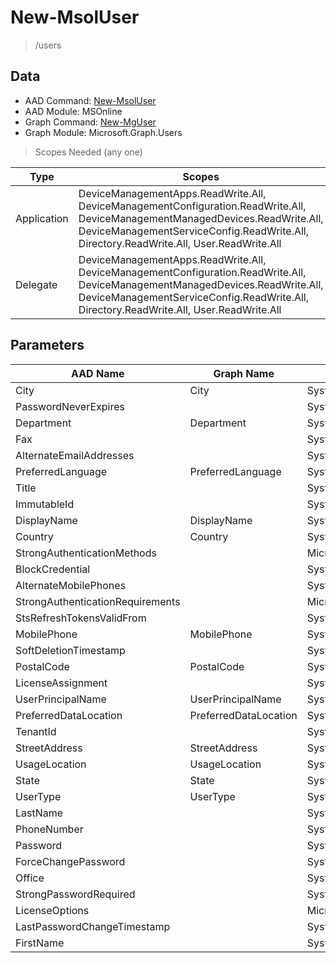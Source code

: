 # New-MsolUser

> /users

## Data

+ AAD Command: [New-MsolUser](https://docs.microsoft.com/en-us/powershell/module/MSOnline/New-MsolUser)
+ AAD Module: MSOnline
+ Graph Command: [New-MgUser](https://docs.microsoft.com/en-us/powershell/module/Microsoft.Graph.Users/New-MgUser)
+ Graph Module: Microsoft.Graph.Users

> Scopes Needed (any one)

|Type|Scopes|
|---|---|
|Application|DeviceManagementApps.ReadWrite.All, DeviceManagementConfiguration.ReadWrite.All, DeviceManagementManagedDevices.ReadWrite.All, DeviceManagementServiceConfig.ReadWrite.All, Directory.ReadWrite.All, User.ReadWrite.All|
|Delegate|DeviceManagementApps.ReadWrite.All, DeviceManagementConfiguration.ReadWrite.All, DeviceManagementManagedDevices.ReadWrite.All, DeviceManagementServiceConfig.ReadWrite.All, Directory.ReadWrite.All, User.ReadWrite.All|

## Parameters

|AAD Name|Graph Name|AAD Type|Graph Type|Infos|
|---|---|---|---|---|
|City|City|System.String|System.String||
|PasswordNeverExpires||System.Nullable/System.Boolean|||
|Department|Department|System.String|System.String||
|Fax||System.String|||
|AlternateEmailAddresses||System.String[]|||
|PreferredLanguage|PreferredLanguage|System.String|System.String||
|Title||System.String|||
|ImmutableId||System.String|||
|DisplayName|DisplayName|System.String|System.String||
|Country|Country|System.String|System.String||
|StrongAuthenticationMethods||Microsoft.Online.Administration.StrongAuthenticationMethod[]|||
|BlockCredential||System.Nullable/System.Boolean|||
|AlternateMobilePhones||System.String[]|||
|StrongAuthenticationRequirements||Microsoft.Online.Administration.StrongAuthenticationRequirement[]|||
|StsRefreshTokensValidFrom||System.Nullable/System.DateTime|||
|MobilePhone|MobilePhone|System.String|System.String||
|SoftDeletionTimestamp||System.Nullable/System.DateTime|||
|PostalCode|PostalCode|System.String|System.String||
|LicenseAssignment||System.String[]|||
|UserPrincipalName|UserPrincipalName|System.String|System.String||
|PreferredDataLocation|PreferredDataLocation|System.String|System.String||
|TenantId||System.Nullable/System.Guid|||
|StreetAddress|StreetAddress|System.String|System.String||
|UsageLocation|UsageLocation|System.String|System.String||
|State|State|System.String|System.String||
|UserType|UserType|System.Nullable/Microsoft.Online.Administration.UserType|System.String||
|LastName||System.String|||
|PhoneNumber||System.String|||
|Password||System.String|||
|ForceChangePassword||System.Nullable/System.Boolean|||
|Office||System.String|||
|StrongPasswordRequired||System.Nullable/System.Boolean|||
|LicenseOptions||Microsoft.Online.Administration.LicenseOption[]|||
|LastPasswordChangeTimestamp||System.Nullable/System.DateTime|||
|FirstName||System.String|||

